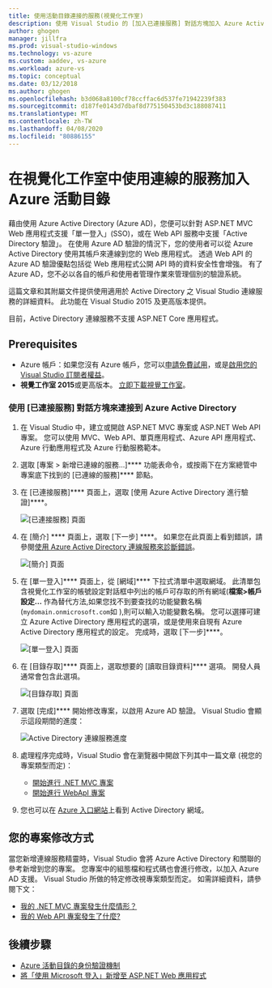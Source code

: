 ```yaml
---
title: 使用活動目錄連接的服務(視覺化工作室)
description: 使用 Visual Studio 的 [加入已連接服務] 對話方塊加入 Azure Active Directory
author: ghogen
manager: jillfra
ms.prod: visual-studio-windows
ms.technology: vs-azure
ms.custom: aaddev, vs-azure
ms.workload: azure-vs
ms.topic: conceptual
ms.date: 03/12/2018
ms.author: ghogen
ms.openlocfilehash: b3d068a8100cf78ccffac6d537fe71942239f383
ms.sourcegitcommit: d187fe0143d7dbaf8d775150453bd3c188087411
ms.translationtype: MT
ms.contentlocale: zh-TW
ms.lasthandoff: 04/08/2020
ms.locfileid: "80886155"
---
```

# <a name="add-an-azure-active-directory-by-using-connected-services-in-visual-studio"></a>在視覺化工作室中使用連線的服務加入 Azure 活動目錄

藉由使用 Azure Active Directory (Azure AD)，您便可以針對 ASP.NET MVC Web 應用程式支援「單一登入」(SSO)，或在 Web API 服務中支援「Active Directory 驗證」。 在使用 Azure AD 驗證的情況下，您的使用者可以從 Azure Active Directory 使用其帳戶來連線到您的 Web 應用程式。 透過 Web API 的 Azure AD 驗證優點包括從 Web 應用程式公開 API 時的資料安全性會增強。 有了 Azure AD，您不必以各自的帳戶和使用者管理作業來管理個別的驗證系統。

這篇文章和其附屬文件提供使用適用於 Active Directory 之 Visual Studio 連線服務的詳細資料。 此功能在 Visual Studio 2015 及更高版本提供。

目前，Active Directory 連線服務不支援 ASP.NET Core 應用程式。

## <a name="prerequisites"></a>Prerequisites

- Azure 帳戶：如果您沒有 Azure 帳戶，您可以[申請免費試用](https://azure.microsoft.com/pricing/free-trial/?WT.mc_id=A261C142F)，或是[啟用您的 Visual Studio 訂閱者權益](https://azure.microsoft.com/pricing/member-offers/msdn-benefits-details/?WT.mc_id=A261C142F)。
- **視覺工作室 2015**或更高版本。 [立即下載視覺工作室](https://aka.ms/vsdownload?utm_source=mscom&utm_campaign=msdocs)。

### <a name="connect-to-azure-active-directory-using-the-connected-services-dialog"></a>使用 [已連接服務] 對話方塊來連接到 Azure Active Directory

1. 在 Visual Studio 中，建立或開啟 ASP.NET MVC 專案或 ASP.NET Web API 專案。 您可以使用 MVC、Web API、單頁應用程式、Azure API 應用程式、Azure 行動應用程式及 Azure 行動服務範本。

1. 選取 [專案 > 新增已連線的服務...]**** 功能表命令，或按兩下在方案總管中專案底下找到的 [已連線的服務]**** 節點。

1. 在 [已連接服務]**** 頁面上，選取 [使用 Azure Active Directory 進行驗證]****。

    ![[已連接服務] 頁面](./media/vs-azure-active-directory/connected-services-add-active-directory.png)

1. 在 [簡介] **** 頁面上，選取 [下一步] ****。 如果您在此頁面上看到錯誤，請參閱[使用 Azure Active Directory 連線服務來診斷錯誤](vs-active-directory-error.md)。

    ![[簡介] 頁面](./media/vs-azure-active-directory/configure-azure-ad-wizard-1.png)

1. 在 [單一登入]**** 頁面上，從 [網域]**** 下拉式清單中選取網域。 此清單包含視覺化工作室的帳號設定對話框中列出的帳戶可存取的所有網域(**檔案>帳戶設定...** 作為替代方法,如果您找不到要查找的功能變數名稱(`mydomain.onmicrosoft.com`如 ),則可以輸入功能變數名稱。 您可以選擇可建立 Azure Active Directory 應用程式的選項，或是使用來自現有 Azure Active Directory 應用程式的設定。 完成時，選取 [下一步]****。

    ![[單一登入] 頁面](./media/vs-azure-active-directory/configure-azure-ad-wizard-2.png)

1. 在 [目錄存取]**** 頁面上，選取想要的 [讀取目錄資料]**** 選項。 開發人員通常會包含此選項。

    ![[目錄存取] 頁面](./media/vs-azure-active-directory/configure-azure-ad-wizard-3.png)

1. 選取 [完成]**** 開始修改專案，以啟用 Azure AD 驗證。 Visual Studio 會顯示這段期間的進度：

    ![Active Directory 連線服務進度](./media/vs-azure-active-directory/active-directory-connected-service-output.png)

1. 處理程序完成時，Visual Studio 會在瀏覽器中開啟下列其中一篇文章 (視您的專案類型而定)：

    - [開始進行 .NET MVC 專案](vs-active-directory-dotnet-getting-started.md)
    - [開始進行 WebApI 專案](vs-active-directory-webapi-getting-started.md)

1. 您也可以在 [Azure 入口網站](https://go.microsoft.com/fwlink/p/?LinkID=525040)上看到 Active Directory 網域。

## <a name="how-your-project-is-modified"></a>您的專案修改方式

當您新增連線服務精靈時，Visual Studio 會將 Azure Active Directory 和關聯的參考新增到您的專案。 您專案中的組態檔和程式碼也會進行修改，以加入 Azure AD 支援。 Visual Studio 所做的特定修改視專案類型而定。 如需詳細資料，請參閱下文：

- [我的 .NET MVC 專案發生什麼情形？](vs-active-directory-dotnet-what-happened.md)
- [我的 Web API 專案發生了什麼?](vs-active-directory-webapi-what-happened.md)

## <a name="next-steps"></a>後續步驟

- [Azure 活動目錄的身份驗證機制](authentication-scenarios.md)
- [將「使用 Microsoft 登入」新增至 ASP.NET Web 應用程式](quickstart-v2-aspnet-webapp.md)
